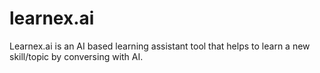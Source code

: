 # learnex.ai
Learnex.ai is an AI based learning assistant tool that helps to learn a new skill/topic by conversing with AI.

